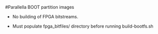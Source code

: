 #Parallella BOOT partition images

- No building of FPGA bitstreams.

- Must populate fpga_bitfiles/ directory before running build-bootfs.sh
